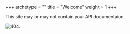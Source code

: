 +++
archetype = ""
title = "Welcome"
weight = 1
+++

This site may or may not contain your API documentaion.

![404](/images/fatcat.jpg "Nothing to see here").